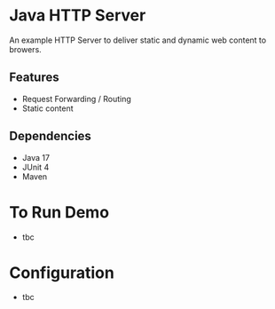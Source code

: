 # Java HTTP Server
An example HTTP Server to deliver static and dynamic web content to browers.

## Features
- Request Forwarding / Routing
- Static content

## Dependencies
- Java 17
- JUnit 4
- Maven

# To Run Demo
- tbc

# Configuration
- tbc
